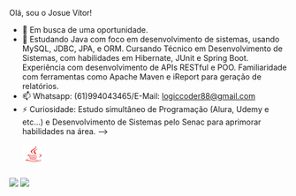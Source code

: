 Olá, sou o Josue Vítor!
- 🔭 Em busca de uma oportunidade.
- 🌱 Estudando Java com foco em desenvolvimento de sistemas, usando MySQL, JDBC, JPA, e ORM. Cursando Técnico em Desenvolvimento de Sistemas, com habilidades em Hibernate, JUnit e Spring Boot. Experiência com desenvolvimento de APIs RESTful e POO. Familiaridade com ferramentas como Apache Maven e iReport para geração de relatórios.
- 📫 Whatsapp: (61)994043465/E-Mail: logiccoder88@gmail.com
- ⚡ Curiosidade: Estudo simultâneo de Programação (Alura, Udemy e etc...) e Desenvolvimento de Sistemas pelo Senac para aprimorar habilidades na área.
-->
  <div style="display: inline_block"><br>
  <img align="center" alt="josue-Js" height="30" width="40" src="https://raw.githubusercontent.com/devicons/devicon/master/icons/java/java-plain.svg">
  
</div>
  
  ##
 
<div>
  <a href = "mailto:josuevitorfrancalisboa@gmail.com"><img src="https://img.shields.io/badge/-Gmail-%23333?style=for-the-badge&logo=gmail&logoColor=white" target="_blank"></a>
  <a href="https://www.linkedin.com/in/josué-vítor-b85061284/" target="_blank"><img src="https://img.shields.io/badge/-LinkedIn-%230077B5?style=for-the-badge&logo=linkedin&logoColor=white" target="_blank"></a> 
</div>

